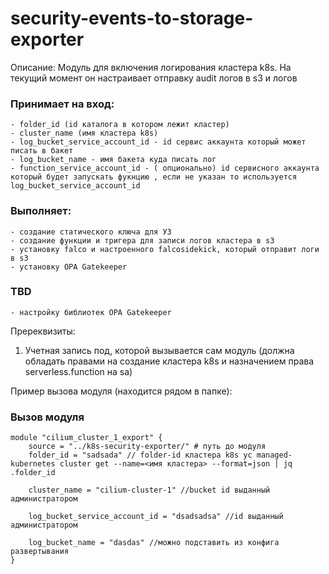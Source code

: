 # security-events-to-storage-exporter
Описание: Модуль для включения логирования кластера k8s. На текущий момент он настраивает отправку audit логов в s3 и логов 


### Принимает на вход: 
	- folder_id (id каталога в котором лежит кластер)
	- cluster_name (имя кластера k8s)
	- log_bucket_service_account_id - id сервис аккаунта который может писать в бакет 
	- log_bucket_name - имя бакета куда писать лог
	- function_service_account_id - ( опционально) id сервисного аккаунта который будет запускать фукнцию , если не указан то используется log_bucket_service_account_id
  
### Выполняет: 
	- создание статического ключа для УЗ
	- создание функции и тригера для записи логов кластера в s3
	- установку falco и настроенного falcosidekick, который отправит логи в s3
	- установку OPA Gatekeeper

### TBD

	- настройку библиотек OPA Gatekeeper 

Пререквизиты:
1) Учетная запись под, которой вызывается сам модуль (должна обладать правами на создание кластера k8s и назначением права serverless.function на sa)

Пример вызова модуля (находится рядом в папке):



### Вызов модуля
```
module "cilium_cluster_1_export" {
    source = "../k8s-security-exporter/" # путь до модуля
    folder_id = "sadsada" // folder-id кластера k8s yc managed-kubernetes cluster get --name=<имя кластера> --format=json | jq  .folder_id

    cluster_name = "cilium-cluster-1" //bucket id выданный администратором

    log_bucket_service_account_id = "dsadsadsa" //id выданный администратором
    
    log_bucket_name = "dasdas" //можно подставить из конфига развертывания
}

```

